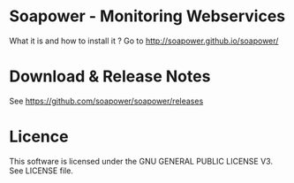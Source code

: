 Soapower - Monitoring Webservices
========

What it is and how to install it ?
Go to http://soapower.github.io/soapower/

Download & Release Notes
=============

See https://github.com/soapower/soapower/releases

Licence
=======
This software is licensed under the GNU GENERAL PUBLIC LICENSE V3. See LICENSE file.
